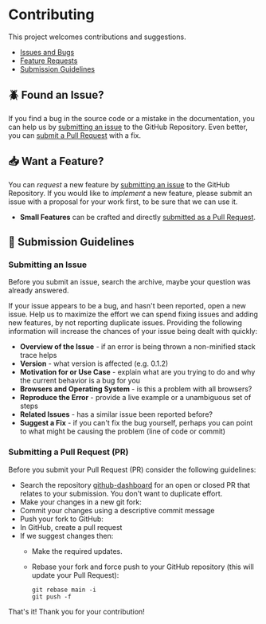 # Contributing

This project welcomes contributions and suggestions.

 - [Issues and Bugs](#found-an-issue)
 - [Feature Requests](#want-a-feature)
 - [Submission Guidelines](#submit)

## :beetle: Found an Issue?
If you find a bug in the source code or a mistake in the documentation, you can help us by [submitting an issue](https://github.com/leandromsft/github-dashboard/issues) to the GitHub Repository. Even better, you can [submit a Pull Request](https://github.com/leandromsft/github-dashboard/pulls) with a fix.

## :inbox_tray: Want a Feature?
You can *request* a new feature by [submitting an issue](https://github.com/leandromsft/github-dashboard/issues) to the GitHub Repository. If you would like to *implement* a new feature, please submit an issue with a proposal for your work first, to be sure that we can use it.

* **Small Features** can be crafted and directly [submitted as a Pull Request](https://github.com/leandromsft/github-dashboard/pulls).

## :book: Submission Guidelines

### Submitting an Issue
Before you submit an issue, search the archive, maybe your question was already answered.

If your issue appears to be a bug, and hasn't been reported, open a new issue.
Help us to maximize the effort we can spend fixing issues and adding new features, by not reporting duplicate issues. Providing the following information will increase the chances of your issue being dealt with quickly:

* **Overview of the Issue** - if an error is being thrown a non-minified stack trace helps
* **Version** - what version is affected (e.g. 0.1.2)
* **Motivation for or Use Case** - explain what are you trying to do and why the current behavior is a bug for you
* **Browsers and Operating System** - is this a problem with all browsers?
* **Reproduce the Error** - provide a live example or a unambiguous set of steps
* **Related Issues** - has a similar issue been reported before?
* **Suggest a Fix** - if you can't fix the bug yourself, perhaps you can point to what might be causing the problem (line of code or commit)

### Submitting a Pull Request (PR)
Before you submit your Pull Request (PR) consider the following guidelines:

* Search the repository [github-dashboard](https://github.com/leandromsft/github-dashboard/pulls) for an open or closed PR
  that relates to your submission. You don't want to duplicate effort.
* Make your changes in a new git fork:
* Commit your changes using a descriptive commit message
* Push your fork to GitHub:
* In GitHub, create a pull request
* If we suggest changes then:
  * Make the required updates.
  * Rebase your fork and force push to your GitHub repository (this will update your Pull Request):

    ```shell
    git rebase main -i
    git push -f
    ```

That's it! Thank you for your contribution!